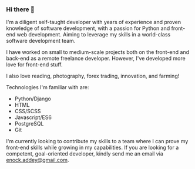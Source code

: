 ### Hi there 👋

I'm a diligent self-taught developer with years of experience and proven knowledge of software development, with a passion for Python and front-end web development. Aiming to leverage my skills in a world-class software development team.

I have worked on small to medium-scale projects both on the front-end and back-end as a remote freelance developer. However, I've developed more love for front-end stuff.

I also love reading, photography, forex trading, innovation, and farming!

Technologies I'm familiar with are:

- Python/Django
- HTML
- CSS/SCSS
- Javascript/ES6
- PostgreSQL
- Git

I'm currently looking to contribute my skills to a team where I can prove my front-end skills while growing in my capabilities. If you are looking for a competent, goal-oriented developer, kindly send me an email via enock.addey@gmail.com.

<!--
**Nocks/Nocks** is a ✨ _special_ ✨ repository because its `README.md` (this file) appears on your GitHub profile.

Here are some ideas to get you started:

- 🔭 I’m currently working on ...
- 🌱 I’m currently learning ...
- 👯 I’m looking to collaborate on ...
- 🤔 I’m looking for help with ...
- 💬 Ask me about ...
- 📫 How to reach me: ...
- 😄 Pronouns: ...
- ⚡ Fun fact: ...
-->
